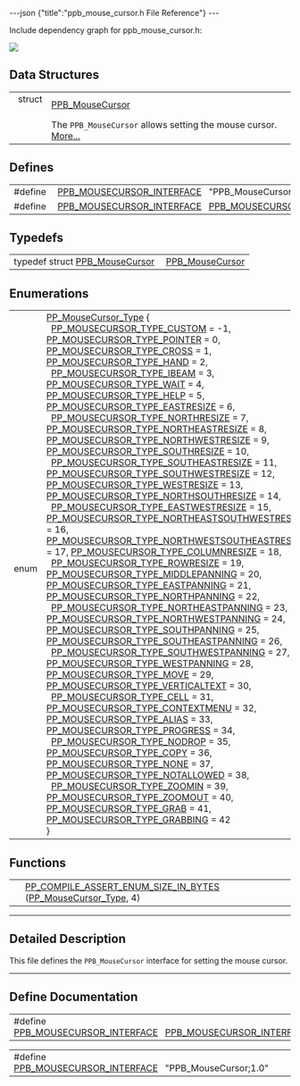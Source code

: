 ---json {"title":"ppb\_mouse\_cursor.h File Reference"} ---

Include dependency graph for ppb\_mouse\_cursor.h:

![](/docs/native-client/pepper_dev/c/ppb__mouse__cursor_8h__incl.png)

Data Structures
---------------

<table><tbody><tr class="odd"><td style="text-align: right;">struct  </td><td><a href="/docs/native-client/pepper_dev/c/struct_p_p_b___mouse_cursor__1__0/" class="el">PPB_MouseCursor</a></td></tr><tr class="even"><td style="text-align: right;"> </td><td>The <code>PPB_MouseCursor</code> allows setting the mouse cursor. <a href="/docs/native-client/pepper_dev/c/struct_p_p_b___mouse_cursor__1__0#details">More...</a><br />
</td></tr></tbody></table>

Defines
-------

<table><tbody><tr class="odd"><td style="text-align: right;">#define </td><td><a href="/docs/native-client/pepper_dev/c/ppb__mouse__cursor_8h#a5108cd274942fbb6aa1726d32b7b82eb" class="el">PPB_MOUSECURSOR_INTERFACE</a>   "PPB_MouseCursor;1.0"</td></tr><tr class="even"><td style="text-align: right;">#define </td><td><a href="/docs/native-client/pepper_dev/c/ppb__mouse__cursor_8h#a9f058eab16725eb940b802f90acb11a9" class="el">PPB_MOUSECURSOR_INTERFACE</a>   <a href="/docs/native-client/pepper_dev/c/ppb__mouse__cursor_8h#a5108cd274942fbb6aa1726d32b7b82eb" class="el">PPB_MOUSECURSOR_INTERFACE</a></td></tr></tbody></table>

Typedefs
--------

<table><tbody><tr class="odd"><td style="text-align: right;">typedef struct <a href="/docs/native-client/pepper_dev/c/struct_p_p_b___mouse_cursor__1__0/" class="el">PPB_MouseCursor</a> </td><td><a href="/docs/native-client/pepper_dev/c/group___interfaces#gae583d9ea6381e1e4cb7b462c35c5d1de" class="el">PPB_MouseCursor</a></td></tr></tbody></table>

Enumerations
------------

<table><tbody><tr class="odd"><td style="text-align: right;">enum  </td><td><a href="/docs/native-client/pepper_dev/c/group___enums#gac53273018386c1db9542d2a06bbe118b" class="el">PP_MouseCursor_Type</a> {<br />
  <a href="/docs/native-client/pepper_dev/c/group___enums#ggac53273018386c1db9542d2a06bbe118ba1360614abe2d2c3838a42238f75e9ec1" class="el">PP_MOUSECURSOR_TYPE_CUSTOM</a> = -1, <a href="/docs/native-client/pepper_dev/c/group___enums#ggac53273018386c1db9542d2a06bbe118ba7c0a8b04f51fbf8e12abd4240fb24a9f" class="el">PP_MOUSECURSOR_TYPE_POINTER</a> = 0, <a href="/docs/native-client/pepper_dev/c/group___enums#ggac53273018386c1db9542d2a06bbe118ba7ee7ede873ec3158179a1ea648bfe677" class="el">PP_MOUSECURSOR_TYPE_CROSS</a> = 1, <a href="/docs/native-client/pepper_dev/c/group___enums#ggac53273018386c1db9542d2a06bbe118ba5cf81326a94c1150ce98cc15924dee69" class="el">PP_MOUSECURSOR_TYPE_HAND</a> = 2,<br />
  <a href="/docs/native-client/pepper_dev/c/group___enums#ggac53273018386c1db9542d2a06bbe118ba705545fdbd4088bf4522b32aa5815877" class="el">PP_MOUSECURSOR_TYPE_IBEAM</a> = 3, <a href="/docs/native-client/pepper_dev/c/group___enums#ggac53273018386c1db9542d2a06bbe118babf8c49b2fc9ee7208b20e7e1f96e2930" class="el">PP_MOUSECURSOR_TYPE_WAIT</a> = 4, <a href="/docs/native-client/pepper_dev/c/group___enums#ggac53273018386c1db9542d2a06bbe118bacea1ebe2038e33bb649bcf8ed32f0e7e" class="el">PP_MOUSECURSOR_TYPE_HELP</a> = 5, <a href="/docs/native-client/pepper_dev/c/group___enums#ggac53273018386c1db9542d2a06bbe118ba3efb608fc10dd3979d4bc0c41654f14b" class="el">PP_MOUSECURSOR_TYPE_EASTRESIZE</a> = 6,<br />
  <a href="/docs/native-client/pepper_dev/c/group___enums#ggac53273018386c1db9542d2a06bbe118ba02b638a93841e0f51d234b6643cffcd0" class="el">PP_MOUSECURSOR_TYPE_NORTHRESIZE</a> = 7, <a href="/docs/native-client/pepper_dev/c/group___enums#ggac53273018386c1db9542d2a06bbe118baceb2b9888eed1ef5fe8c5dbc94195b3a" class="el">PP_MOUSECURSOR_TYPE_NORTHEASTRESIZE</a> = 8, <a href="/docs/native-client/pepper_dev/c/group___enums#ggac53273018386c1db9542d2a06bbe118bab95b486b6772a79a599c4287f966cd19" class="el">PP_MOUSECURSOR_TYPE_NORTHWESTRESIZE</a> = 9, <a href="/docs/native-client/pepper_dev/c/group___enums#ggac53273018386c1db9542d2a06bbe118bac39262939712092e11cc4569b6cab626" class="el">PP_MOUSECURSOR_TYPE_SOUTHRESIZE</a> = 10,<br />
  <a href="/docs/native-client/pepper_dev/c/group___enums#ggac53273018386c1db9542d2a06bbe118ba0d7f8011aba0f13ceda6688585b725af" class="el">PP_MOUSECURSOR_TYPE_SOUTHEASTRESIZE</a> = 11, <a href="/docs/native-client/pepper_dev/c/group___enums#ggac53273018386c1db9542d2a06bbe118ba54f482730eba910a940e1c975f14e2a2" class="el">PP_MOUSECURSOR_TYPE_SOUTHWESTRESIZE</a> = 12, <a href="/docs/native-client/pepper_dev/c/group___enums#ggac53273018386c1db9542d2a06bbe118ba0c8edb786c8193ef657716a358e327b6" class="el">PP_MOUSECURSOR_TYPE_WESTRESIZE</a> = 13, <a href="/docs/native-client/pepper_dev/c/group___enums#ggac53273018386c1db9542d2a06bbe118babf7026dfaea82565f2527ddbb0383053" class="el">PP_MOUSECURSOR_TYPE_NORTHSOUTHRESIZE</a> = 14,<br />
  <a href="/docs/native-client/pepper_dev/c/group___enums#ggac53273018386c1db9542d2a06bbe118ba98177b2980fa939ed33d41c531f06310" class="el">PP_MOUSECURSOR_TYPE_EASTWESTRESIZE</a> = 15, <a href="/docs/native-client/pepper_dev/c/group___enums#ggac53273018386c1db9542d2a06bbe118baf01a2e620b481daeb42b6344843e9e38" class="el">PP_MOUSECURSOR_TYPE_NORTHEASTSOUTHWESTRESIZE</a> = 16, <a href="/docs/native-client/pepper_dev/c/group___enums#ggac53273018386c1db9542d2a06bbe118ba05d35a31c8af640a6cf2295790e933ee" class="el">PP_MOUSECURSOR_TYPE_NORTHWESTSOUTHEASTRESIZE</a> = 17, <a href="/docs/native-client/pepper_dev/c/group___enums#ggac53273018386c1db9542d2a06bbe118bab163a58c75a983ac943d39827c0976cd" class="el">PP_MOUSECURSOR_TYPE_COLUMNRESIZE</a> = 18,<br />
  <a href="/docs/native-client/pepper_dev/c/group___enums#ggac53273018386c1db9542d2a06bbe118bac4d90e13c8d17e32ee9498b795d2f4ca" class="el">PP_MOUSECURSOR_TYPE_ROWRESIZE</a> = 19, <a href="/docs/native-client/pepper_dev/c/group___enums#ggac53273018386c1db9542d2a06bbe118ba6dbf3de573762e2322d6e8a2392b19fb" class="el">PP_MOUSECURSOR_TYPE_MIDDLEPANNING</a> = 20, <a href="/docs/native-client/pepper_dev/c/group___enums#ggac53273018386c1db9542d2a06bbe118ba9fec33093306cea2ea6bb6810e8f9040" class="el">PP_MOUSECURSOR_TYPE_EASTPANNING</a> = 21, <a href="/docs/native-client/pepper_dev/c/group___enums#ggac53273018386c1db9542d2a06bbe118ba0805b4d3a42bb560a656247a57ed6fe0" class="el">PP_MOUSECURSOR_TYPE_NORTHPANNING</a> = 22,<br />
  <a href="/docs/native-client/pepper_dev/c/group___enums#ggac53273018386c1db9542d2a06bbe118babeaeb782ba084c45e0d12f2bf428a9c3" class="el">PP_MOUSECURSOR_TYPE_NORTHEASTPANNING</a> = 23, <a href="/docs/native-client/pepper_dev/c/group___enums#ggac53273018386c1db9542d2a06bbe118ba2590e0dc133a8b4534c475abd60c2e1d" class="el">PP_MOUSECURSOR_TYPE_NORTHWESTPANNING</a> = 24, <a href="/docs/native-client/pepper_dev/c/group___enums#ggac53273018386c1db9542d2a06bbe118bac9ab4fdcaccb7dcf3a9e0c5edf056e92" class="el">PP_MOUSECURSOR_TYPE_SOUTHPANNING</a> = 25, <a href="/docs/native-client/pepper_dev/c/group___enums#ggac53273018386c1db9542d2a06bbe118bacf7c5132070bb6fd8e86ffcafb1dd8b6" class="el">PP_MOUSECURSOR_TYPE_SOUTHEASTPANNING</a> = 26,<br />
  <a href="/docs/native-client/pepper_dev/c/group___enums#ggac53273018386c1db9542d2a06bbe118baebe615cd19bad5b076b2dd9d86dcd825" class="el">PP_MOUSECURSOR_TYPE_SOUTHWESTPANNING</a> = 27, <a href="/docs/native-client/pepper_dev/c/group___enums#ggac53273018386c1db9542d2a06bbe118ba8c357f06fc1fc96c091b378d10cc4f02" class="el">PP_MOUSECURSOR_TYPE_WESTPANNING</a> = 28, <a href="/docs/native-client/pepper_dev/c/group___enums#ggac53273018386c1db9542d2a06bbe118bab6757be35df5a1e246b3ce8b80c92fbd" class="el">PP_MOUSECURSOR_TYPE_MOVE</a> = 29, <a href="/docs/native-client/pepper_dev/c/group___enums#ggac53273018386c1db9542d2a06bbe118ba52c5c4259a391557c045b0b82cc0a1fa" class="el">PP_MOUSECURSOR_TYPE_VERTICALTEXT</a> = 30,<br />
  <a href="/docs/native-client/pepper_dev/c/group___enums#ggac53273018386c1db9542d2a06bbe118ba62afaa44930d75f750fdf28199511194" class="el">PP_MOUSECURSOR_TYPE_CELL</a> = 31, <a href="/docs/native-client/pepper_dev/c/group___enums#ggac53273018386c1db9542d2a06bbe118bad73cecab74f94844438e494ff1439b9f" class="el">PP_MOUSECURSOR_TYPE_CONTEXTMENU</a> = 32, <a href="/docs/native-client/pepper_dev/c/group___enums#ggac53273018386c1db9542d2a06bbe118baca9b4bef41f4c4bd90e81573357b137c" class="el">PP_MOUSECURSOR_TYPE_ALIAS</a> = 33, <a href="/docs/native-client/pepper_dev/c/group___enums#ggac53273018386c1db9542d2a06bbe118babda91fe9ce56b304d95a1ce01fbe8084" class="el">PP_MOUSECURSOR_TYPE_PROGRESS</a> = 34,<br />
  <a href="/docs/native-client/pepper_dev/c/group___enums#ggac53273018386c1db9542d2a06bbe118ba1c6cb6e16ac90b8829175e8af9a4a72d" class="el">PP_MOUSECURSOR_TYPE_NODROP</a> = 35, <a href="/docs/native-client/pepper_dev/c/group___enums#ggac53273018386c1db9542d2a06bbe118bacee11626427a6fa36653243c4d551608" class="el">PP_MOUSECURSOR_TYPE_COPY</a> = 36, <a href="/docs/native-client/pepper_dev/c/group___enums#ggac53273018386c1db9542d2a06bbe118ba7a9b1b3187b0bd011b5e19380d4fd698" class="el">PP_MOUSECURSOR_TYPE_NONE</a> = 37, <a href="/docs/native-client/pepper_dev/c/group___enums#ggac53273018386c1db9542d2a06bbe118ba7d10d5fcc4d9e6aaed4af83246de15a0" class="el">PP_MOUSECURSOR_TYPE_NOTALLOWED</a> = 38,<br />
  <a href="/docs/native-client/pepper_dev/c/group___enums#ggac53273018386c1db9542d2a06bbe118ba203b038de96b903e253e29aea5a66460" class="el">PP_MOUSECURSOR_TYPE_ZOOMIN</a> = 39, <a href="/docs/native-client/pepper_dev/c/group___enums#ggac53273018386c1db9542d2a06bbe118ba797321d4cad9a863a5338318912f3a98" class="el">PP_MOUSECURSOR_TYPE_ZOOMOUT</a> = 40, <a href="/docs/native-client/pepper_dev/c/group___enums#ggac53273018386c1db9542d2a06bbe118bafc45b71a6185639e12ac2827a641bdaa" class="el">PP_MOUSECURSOR_TYPE_GRAB</a> = 41, <a href="/docs/native-client/pepper_dev/c/group___enums#ggac53273018386c1db9542d2a06bbe118baa242aeb17b35d8e44e449786a2cbcd1c" class="el">PP_MOUSECURSOR_TYPE_GRABBING</a> = 42<br />
}</td></tr></tbody></table>

Functions
---------

<table><tbody><tr class="odd"><td style="text-align: right;"> </td><td><a href="/docs/native-client/pepper_dev/c/group___enums#ga9b1b55c2ccaa49d084206619c9034dde" class="el">PP_COMPILE_ASSERT_ENUM_SIZE_IN_BYTES</a> (<a href="/docs/native-client/pepper_dev/c/group___enums#gac53273018386c1db9542d2a06bbe118b" class="el">PP_MouseCursor_Type</a>, 4)</td></tr></tbody></table>

------------------------------------------------------------------------

<span id="details" class="anchor" style="margin: 0;"></span>

Detailed Description
--------------------

This file defines the `PPB_MouseCursor` interface for setting the mouse cursor.

------------------------------------------------------------------------

Define Documentation
--------------------

<span id="a9f058eab16725eb940b802f90acb11a9" class="anchor" style="margin: 0;"></span>

<table><tbody><tr class="odd"><td>#define <a href="/docs/native-client/pepper_dev/c/ppb__mouse__cursor_8h#a9f058eab16725eb940b802f90acb11a9" class="el">PPB_MOUSECURSOR_INTERFACE</a>   <a href="/docs/native-client/pepper_dev/c/ppb__mouse__cursor_8h#a5108cd274942fbb6aa1726d32b7b82eb" class="el">PPB_MOUSECURSOR_INTERFACE</a></td></tr></tbody></table>

<span id="a5108cd274942fbb6aa1726d32b7b82eb" class="anchor" style="margin: 0;"></span>

<table><tbody><tr class="odd"><td>#define <a href="/docs/native-client/pepper_dev/c/ppb__mouse__cursor_8h#a5108cd274942fbb6aa1726d32b7b82eb" class="el">PPB_MOUSECURSOR_INTERFACE</a>   "PPB_MouseCursor;1.0"</td></tr></tbody></table>
